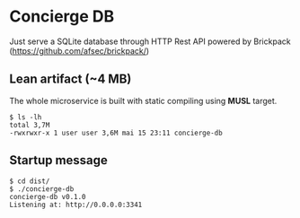 # Concierge DB

Just serve a SQLite database through HTTP Rest API powered by Brickpack (https://github.com/afsec/brickpack/)

## Lean artifact (~4 MB)
The whole microservice is built with static compiling using **MUSL** target.
```
$ ls -lh
total 3,7M
-rwxrwxr-x 1 user user 3,6M mai 15 23:11 concierge-db
```

## Startup message
```
$ cd dist/
$ ./concierge-db 
concierge-db v0.1.0
Listening at: http://0.0.0.0:3341
```
